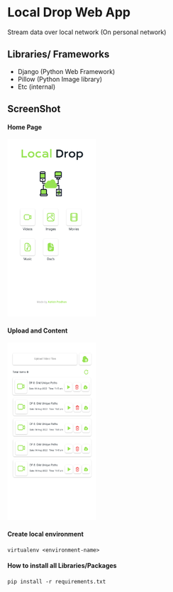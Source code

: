 # Local Drop Web App

Stream data over local network (On personal network)

##  Libraries/ Frameworks
- Django (Python Web Framework)
- Pillow (Python Image library)
- Etc (internal)

## ScreenShot
 #### Home Page
<img src="https://raw.githubusercontent.com/ashishpradhan01/Local-Drop/master/Home.png" width="200" height="400" style="display:inline">

 #### Upload and Content
<img src="https://raw.githubusercontent.com/ashishpradhan01/Local-Drop/master/Upload%26Content.png" width="200" height="400" style="display:inline">

#### Create local environment
    virtualenv <environment-name>

#### How to install all Libraries/Packages
    pip install -r requirements.txt
